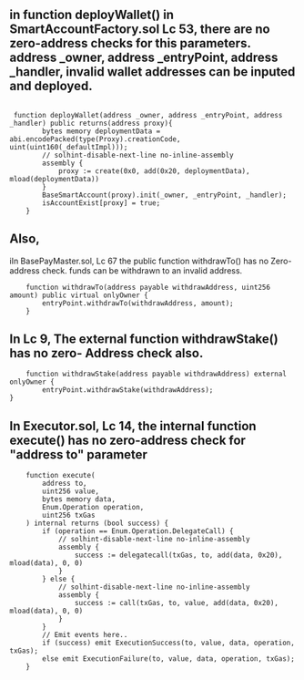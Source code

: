## in function deployWallet() in SmartAccountFactory.sol Lc 53, there are no zero-address checks for this parameters. address _owner, address _entryPoint, address _handler, invalid wallet addresses can be inputed and deployed.
```

 function deployWallet(address _owner, address _entryPoint, address _handler) public returns(address proxy){ 
        bytes memory deploymentData = abi.encodePacked(type(Proxy).creationCode, uint(uint160(_defaultImpl)));
        // solhint-disable-next-line no-inline-assembly
        assembly {
            proxy := create(0x0, add(0x20, deploymentData), mload(deploymentData))
        }
        BaseSmartAccount(proxy).init(_owner, _entryPoint, _handler);
        isAccountExist[proxy] = true;
    }
```
## Also, 
iIn BasePayMaster.sol, Lc 67 the public function withdrawTo() has no Zero-address check. funds can be withdrawn to an invalid address.

```
    function withdrawTo(address payable withdrawAddress, uint256 amount) public virtual onlyOwner {
        entryPoint.withdrawTo(withdrawAddress, amount);
    }
```

## In Lc 9, The external function withdrawStake() has no zero- Address check also.

```
    function withdrawStake(address payable withdrawAddress) external onlyOwner {
        entryPoint.withdrawStake(withdrawAddress);
}
```
## In Executor.sol, Lc 14,  the internal function execute() has no zero-address check for "address to" parameter  

```
    function execute(
        address to,
        uint256 value,
        bytes memory data,
        Enum.Operation operation,
        uint256 txGas
    ) internal returns (bool success) {
        if (operation == Enum.Operation.DelegateCall) {
            // solhint-disable-next-line no-inline-assembly
            assembly {
                success := delegatecall(txGas, to, add(data, 0x20), mload(data), 0, 0)
            }
        } else {
            // solhint-disable-next-line no-inline-assembly
            assembly {
                success := call(txGas, to, value, add(data, 0x20), mload(data), 0, 0)
            }
        }
        // Emit events here..
        if (success) emit ExecutionSuccess(to, value, data, operation, txGas);
        else emit ExecutionFailure(to, value, data, operation, txGas);
    }
```